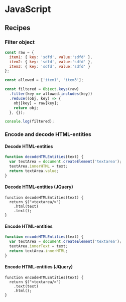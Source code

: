 # JavaScript

## Recipes

### Filter object

```javascript
const raw = {
  item1: { key: 'sdfd', value:'sdfd' },
  item2: { key: 'sdfd', value:'sdfd' },
  item3: { key: 'sdfd', value:'sdfd' }
};

const allowed = ['item1', 'item3'];

const filtered = Object.keys(raw)
  .filter(key => allowed.includes(key))
  .reduce((obj, key) => {
    obj[key] = raw[key];
    return obj;
  }, {});

console.log(filtered);
```

### Encode and decode HTML-entities

#### Decode HTML-entities

```javascript
function decodeHTMLEntities(text) {
  var textArea = document.createElement('textarea');
  textArea.innerHTML = text;
  return textArea.value;
}
```

#### Decode HTML-entities (JQuery)

```jquery
function decodeHTMLEntities(text) {
  return $("<textarea/>")
    .html(text)
    .text();
}
```

#### Encode HTML-entities

```javascript
function encodeHTMLEntities(text) {
  var textArea = document.createElement('textarea');
  textArea.innerText = text;
  return textArea.innerHTML;
}
```

#### Encode HTML-entities (JQuery)

```jquery
function encodeHTMLEntities(text) {
  return $("<textarea/>")
    .text(text)
    .html();
}
```
